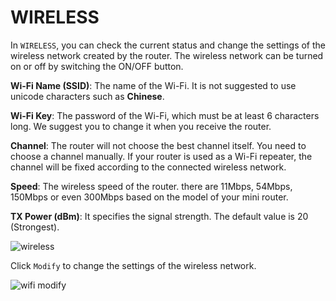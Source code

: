 # WIRELESS

In `WIRELESS`, you can check the current status and change the settings of the wireless network created by the router. The wireless network can be turned on or off by switching the ON/OFF button.



**Wi-Fi Name (SSID)**: The name of the Wi-Fi. It is not suggested to use unicode characters such as **Chinese**.

**Wi-Fi Key**: The password of the Wi-Fi, which must be at least 6 characters long. We suggest you to change it when you receive the router.

**Channel**: The router will not choose the best channel itself. You need to choose a channel manually. If your router is used as a Wi-Fi repeater, the channel will be fixed according to the connected wireless network.

**Speed**: The wireless speed of the router. there are 11Mbps, 54Mbps, 150Mbps or even 300Mbps based on the model of your mini router.

**TX Power (dBm)**: It specifies the signal strength. The default value is 20 (Strongest).

![wireless](https://static.gl-inet.com/docs/en/3/setup/travel_ac_router/wireless/status.jpg)



Click `Modify` to change the settings of the wireless network.

![wifi modify](https://static.gl-inet.com/docs/en/3/setup/mini_router/wireless/setting.jpg)
